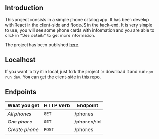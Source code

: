 ## Introduction
This project consists in a simple phone catalog app. It has been develop with React in the client-side and NodeJS in the back-end. It is very simple to use, you will see some phone cards with information and you are able to click in "See details" to get more information.

The project has been published [here](https://plaso.github.io/phone-catalog-web/).

## Localhost
If you want to try it in local, just fork the project or download it and run `npm run dev`.
You can get the client-side in [this repo](https://github.com/plaso/phone-catalog-web/).

## Endpoints

What you get | HTTP Verb | Endpoint
--- | --- | ---
*All phones* | `GET` | /phones
*One phone* | `GET` | /phones/:id
*Create phone* | `POST` | /phones
